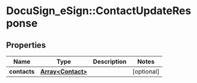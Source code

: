 # DocuSign_eSign::ContactUpdateResponse

## Properties
Name | Type | Description | Notes
------------ | ------------- | ------------- | -------------
**contacts** | [**Array&lt;Contact&gt;**](Contact.md) |  | [optional] 


